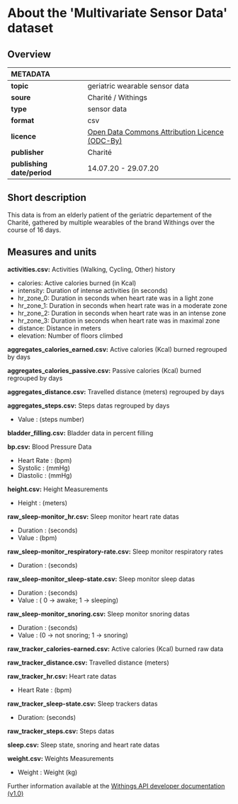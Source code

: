 # About the 'Multivariate Sensor Data' dataset

## Overview

|METADATA||
|:-----|------|
|**topic**|geriatric wearable sensor data|
|**soure**|Charité / Withings|
|**type**|sensor data|
|**format**|csv|
|**licence**|[Open Data Commons Attribution Licence (ODC-By)](https://opendatacommons.org/licenses/by/summary/)|
|**publisher**|Charité|
|**publishing date/period**|14.07.20 - 29.07.20|

## Short description
This data is from an elderly patient of the geriatric departement of the Charité, gathered by multiple wearables of the brand Withings over the course of 16 days.


## Measures and units

**activities.csv:** Activities (Walking, Cycling, Other) history
- calories: Active calories burned (in Kcal)
- intensity: Duration of intense activities (in seconds)
- hr_zone_0: Duration in seconds when heart rate was in a light zone
- hr_zone_1: Duration in seconds when heart rate was in a moderate zone
- hr_zone_2: Duration in seconds when heart rate was in an intense zone
- hr_zone_3: Duration in seconds when heart rate was in maximal zone
- distance: Distance in meters
- elevation: Number of floors climbed 

**aggregates_calories_earned.csv:** Active calories (Kcal) burned regrouped by days

**aggregates_calories_passive.csv:** Passive calories (Kcal) burned regrouped by days

**aggregates_distance.csv:** Travelled distance (meters) regrouped by days

**aggregates_steps.csv:** Steps datas regrouped by days
- Value : (steps number)

**bladder_filling.csv:** Bladder data in percent filling

**bp.csv:** Blood Pressure Data
- Heart Rate : (bpm)
- Systolic : (mmHg)
- Diastolic : (mmHg)

**height.csv:** Height Measurements
- Height : (meters)

**raw_sleep-monitor_hr.csv:** Sleep monitor heart rate datas
- Duration : (seconds)
- Value : (bpm)

**raw_sleep-monitor_respiratory-rate.csv:** Sleep monitor respiratory rates
- Duration : (seconds)

**raw_sleep-monitor_sleep-state.csv:** Sleep monitor sleep datas
- Duration : (seconds)
- Value : ( 0 -> awake; 1 -> sleeping)

**raw_sleep-monitor_snoring.csv:** Sleep monitor snoring datas
- Duration : (seconds)
- Value : (0 -> not snoring; 1 -> snoring)

**raw_tracker_calories-earned.csv:** Active calories (Kcal) burned raw data

**raw_tracker_distance.csv:** Travelled distance (meters)

**raw_tracker_hr.csv:** Heart rate datas
- Heart Rate : (bpm)

**raw_tracker_sleep-state.csv:** Sleep trackers datas
- Duration: (seconds)

**raw_tracker_steps.csv:** Steps datas

**sleep.csv:** Sleep state, snoring and heart rate datas

**weight.csv:** Weights Measurements
- Weight : Weight (kg)



Further information available at the [Withings API developer documentation (v1.0)](https://developer.withings.com/oauth2/)
